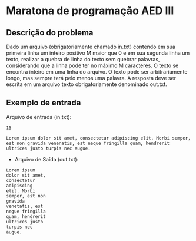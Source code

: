 # Maratona de programação AED III

## Descrição do problema

Dado um arquivo (obrigatoriamente chamado in.txt) contendo em sua primeira linha um inteiro positivo M maior que 0 e em sua segunda linha um texto, realizar a quebra de linha do texto sem quebrar palavras, considerando que a linha pode ter no máximo M caracteres. O texto se encontra inteiro em uma linha do arquivo. O texto pode ser arbitrariamente longo, mas sempre terá pelo menos uma palavra. A resposta deve ser escrita em um arquivo texto obrigatoriamente denominado out.txt.

## Exemplo de entrada

Arquivo de entrada (in.txt):
```
15

Lorem ipsum dolor sit amet, consectetur adipiscing elit. Morbi semper, est non gravida venenatis, est neque fringilla quam, hendrerit ultrices justo turpis nec augue.
````

- Arquivo de Saída (out.txt):
```
Lorem ipsum
dolor sit amet,
consectetur
adipiscing
elit. Morbi
semper, est non
gravida
venetatis, est
negue fringilla
quam, hendrerit
ultrices justo
turpis nec
augue.
```
